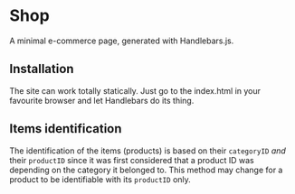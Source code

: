 # Shop

A minimal e-commerce page, generated with Handlebars.js.

## Installation

The site can work totally statically. Just go to the index.html in your
favourite browser and let Handlebars do its thing.

## Items identification

The identification of the items (products) is based on their `categoryID` *and*
their `productID` since it was first considered that a product ID was depending
on the category it belonged to. This method may change for a product to be
identifiable with its `productID` only.
